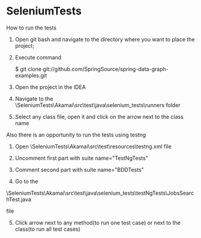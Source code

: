 # SeleniumTests
How to run the tests
 
 1) Open git bash and navigate to the directory where you want to place the project;

 2) Execute command



    $ git clone git://github.com/SpringSource/spring-data-graph-examples.git


    
 3) Open the project in the IDEA

 4) Navigate to the \SeleniumTests\Akamai\src\test\java\selenium_tests\runners folder

 5) Select any class file, open it and click on the arrow next to the class name


 
 Also there is an opportunity to run the tests using testng

 1) Open \SeleniumTests\Akamai\src\test\resources\testng.xml file

 2) Uncomment first part with suite name="TestNgTests" 

 3) Comment second part with suite name="BDDTests"

  4) Go to the 



  \SeleniumTests\Akamai\src\test\java\selenium_tests\testNgTests\JobsSearchTest.java



  file
  
5) Click arrow next to any method(to run one test case) or next to the class(to run all test cases)
 
